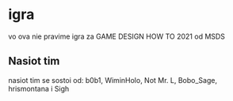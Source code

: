 # igra
vo ova nie pravime igra za GAME DESIGN HOW TO 2021 od MSDS

## Nasiot tim
nasiot tim se sostoi od:
b0b1, WiminHolo, Not Mr. L, Bobo_Sage, hrismontana i Sigh
